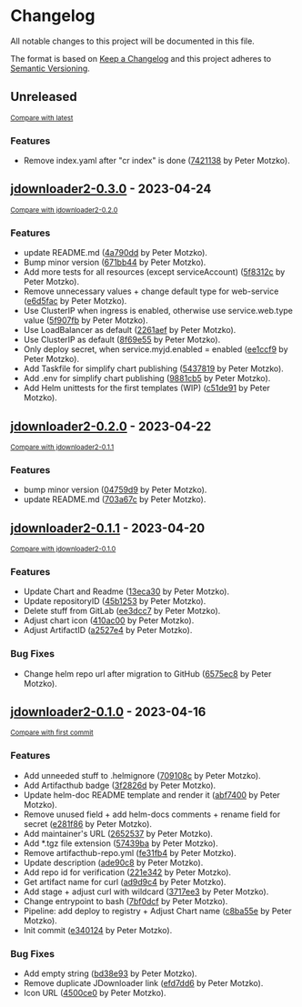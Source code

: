 # Changelog

All notable changes to this project will be documented in this file.

The format is based on [Keep a Changelog](http://keepachangelog.com/en/1.0.0/)
and this project adheres to [Semantic Versioning](http://semver.org/spec/v2.0.0.html).

<!-- insertion marker -->
## Unreleased

<small>[Compare with latest](https://github.com/pmoscode-helm/jdownloader2/compare/jdownloader2-0.3.0...HEAD)</small>

### Features

- Remove index.yaml after "cr index" is done ([7421138](https://github.com/pmoscode-helm/jdownloader2/commit/74211380cbfdcba249e0d34dd3dbe36da0615312) by Peter Motzko).

<!-- insertion marker -->
## [jdownloader2-0.3.0](https://github.com/pmoscode-helm/jdownloader2/releases/tag/jdownloader2-0.3.0) - 2023-04-24

<small>[Compare with jdownloader2-0.2.0](https://github.com/pmoscode-helm/jdownloader2/compare/jdownloader2-0.2.0...jdownloader2-0.3.0)</small>

### Features

- update README.md ([4a790dd](https://github.com/pmoscode-helm/jdownloader2/commit/4a790dd355c9e784fff669acfd37b39691d32d81) by Peter Motzko).
- Bump minor version ([671bb44](https://github.com/pmoscode-helm/jdownloader2/commit/671bb44f746f3da8409fb1057b952918b9cb85eb) by Peter Motzko).
- Add more tests for all resources (except serviceAccount) ([5f8312c](https://github.com/pmoscode-helm/jdownloader2/commit/5f8312cffba810bc86792cb5839eeebcf4127193) by Peter Motzko).
- Remove unnecessary values + change default type for web-service ([e6d5fac](https://github.com/pmoscode-helm/jdownloader2/commit/e6d5fac19f440618e9e70569aaeb23b9031a5000) by Peter Motzko).
- Use ClusterIP when ingress is enabled, otherwise use service.web.type value ([5f907fb](https://github.com/pmoscode-helm/jdownloader2/commit/5f907fb35179b6a568a7b22bdfc09d7d19c757b5) by Peter Motzko).
- Use LoadBalancer as default ([2261aef](https://github.com/pmoscode-helm/jdownloader2/commit/2261aefea5c127908a27b42220aa48d1459afdc5) by Peter Motzko).
- Use ClusterIP as default ([8f69e55](https://github.com/pmoscode-helm/jdownloader2/commit/8f69e551db079404cb8e0caf420d0e01447f8745) by Peter Motzko).
- Only deploy secret, when service.myjd.enabled = enabled ([ee1ccf9](https://github.com/pmoscode-helm/jdownloader2/commit/ee1ccf9775e1562c0eccd83dd43a4653c26fe48e) by Peter Motzko).
- Add Taskfile for simplify chart publishing ([5437819](https://github.com/pmoscode-helm/jdownloader2/commit/543781916bd025c4b25b1eb4350415915d62660a) by Peter Motzko).
- Add .env for simplify chart publishing ([9881cb5](https://github.com/pmoscode-helm/jdownloader2/commit/9881cb51a4420fbaaaa09a46454c2e1d1dd68810) by Peter Motzko).
- Add Helm unittests for the first templates (WIP) ([c51de91](https://github.com/pmoscode-helm/jdownloader2/commit/c51de914401af076d4417478e38749a2aa1f92ad) by Peter Motzko).

## [jdownloader2-0.2.0](https://github.com/pmoscode-helm/jdownloader2/releases/tag/jdownloader2-0.2.0) - 2023-04-22

<small>[Compare with jdownloader2-0.1.1](https://github.com/pmoscode-helm/jdownloader2/compare/jdownloader2-0.1.1...jdownloader2-0.2.0)</small>

### Features

- bump minor version ([04759d9](https://github.com/pmoscode-helm/jdownloader2/commit/04759d9d6e15c89424de89d9a39c00a3a645a8f9) by Peter Motzko).
- update README.md ([703a67c](https://github.com/pmoscode-helm/jdownloader2/commit/703a67cd55d6f4688868bdee84d3353e782c961d) by Peter Motzko).

## [jdownloader2-0.1.1](https://github.com/pmoscode-helm/jdownloader2/releases/tag/jdownloader2-0.1.1) - 2023-04-20

<small>[Compare with jdownloader2-0.1.0](https://github.com/pmoscode-helm/jdownloader2/compare/jdownloader2-0.1.0...jdownloader2-0.1.1)</small>

### Features

- Update Chart and Readme ([13eca30](https://github.com/pmoscode-helm/jdownloader2/commit/13eca309502ec4ad04167788b20a64673199ba82) by Peter Motzko).
- Update repositoryID ([45b1253](https://github.com/pmoscode-helm/jdownloader2/commit/45b1253cb6914d7a444c3b99f9cec5d2497b44e2) by Peter Motzko).
- Delete stuff from GitLab ([ee3dcc7](https://github.com/pmoscode-helm/jdownloader2/commit/ee3dcc766523d527eaeb81792aedd80a6f53fdc9) by Peter Motzko).
- Adjust chart icon ([410ac00](https://github.com/pmoscode-helm/jdownloader2/commit/410ac00e32fec031af0140b7b7b451d5cdc03e61) by Peter Motzko).
- Adjust ArtifactID ([a2527e4](https://github.com/pmoscode-helm/jdownloader2/commit/a2527e42d4c565d5e3bb9259ca612747357cbb24) by Peter Motzko).

### Bug Fixes

- Change helm repo url after migration to GitHub ([6575ec8](https://github.com/pmoscode-helm/jdownloader2/commit/6575ec890eb217692b6ccef258061f6f15f50efb) by Peter Motzko).

## [jdownloader2-0.1.0](https://github.com/pmoscode-helm/jdownloader2/releases/tag/jdownloader2-0.1.0) - 2023-04-16

<small>[Compare with first commit](https://github.com/pmoscode-helm/jdownloader2/compare/a380671a24b0691631682b0fc9eb63c8036d02fd...jdownloader2-0.1.0)</small>

### Features

- Add unneeded stuff to .helmignore ([709108c](https://github.com/pmoscode-helm/jdownloader2/commit/709108c62c20ead4d70edf8bc1e75458ca646658) by Peter Motzko).
- Add Artifacthub badge ([3f2826d](https://github.com/pmoscode-helm/jdownloader2/commit/3f2826d3807c6536131031e1d8de4c48b14878dd) by Peter Motzko).
- Update helm-doc README template and render it ([abf7400](https://github.com/pmoscode-helm/jdownloader2/commit/abf74003c2b7593eeda686588be6e79e1c3f6834) by Peter Motzko).
- Remove unused field + add helm-docs comments + rename field for secret ([e281f86](https://github.com/pmoscode-helm/jdownloader2/commit/e281f86dbb9e7b60fcba2609ff9e33d9371b8787) by Peter Motzko).
- Add maintainer's URL ([2652537](https://github.com/pmoscode-helm/jdownloader2/commit/265253711f80d258e638f8648263f5c968d33935) by Peter Motzko).
- Add *.tgz file extension ([57439ba](https://github.com/pmoscode-helm/jdownloader2/commit/57439ba1f0b49f2449d579638664b468b3734ba6) by Peter Motzko).
- Remove artifacthub-repo.yml ([fe31fb4](https://github.com/pmoscode-helm/jdownloader2/commit/fe31fb45f8eff73990d1374fdee84d4de7069054) by Peter Motzko).
- Update description ([ade90c8](https://github.com/pmoscode-helm/jdownloader2/commit/ade90c85d78df3bdd90172e39963e8ac0941d4e9) by Peter Motzko).
- Add repo id for verification ([221e342](https://github.com/pmoscode-helm/jdownloader2/commit/221e3421acc6449701ae2db1ce30da40eff18281) by Peter Motzko).
- Get artifact name for curl ([ad9d9c4](https://github.com/pmoscode-helm/jdownloader2/commit/ad9d9c4025eb6707e9c53e87a83fd159e14d4a9b) by Peter Motzko).
- Add stage + adjust curl with wildcard ([3717ee3](https://github.com/pmoscode-helm/jdownloader2/commit/3717ee39607c581948ac33dddd180d9f674683b2) by Peter Motzko).
- Change entrypoint to bash ([7bf0dcf](https://github.com/pmoscode-helm/jdownloader2/commit/7bf0dcfd5fff13cbbe74716c6ce14ae887268f85) by Peter Motzko).
- Pipeline: add deploy to registry + Adjust Chart name ([c8ba55e](https://github.com/pmoscode-helm/jdownloader2/commit/c8ba55e6657fc0ac5d088ec81b0b2ff459c34a98) by Peter Motzko).
- Init commit ([e340124](https://github.com/pmoscode-helm/jdownloader2/commit/e3401240c7d9538e2f606dfb2a80462ce9f0914a) by Peter Motzko).

### Bug Fixes

- Add empty string ([bd38e93](https://github.com/pmoscode-helm/jdownloader2/commit/bd38e93b91e9cc74caf2824826c4c7538d42d39c) by Peter Motzko).
- Remove duplicate JDownloader link ([efd7dd6](https://github.com/pmoscode-helm/jdownloader2/commit/efd7dd638d9e69f33f4ae34e57df060fd39b88e3) by Peter Motzko).
- Icon URL ([4500ce0](https://github.com/pmoscode-helm/jdownloader2/commit/4500ce05e5a5313abfec1187af4fd92bb96326ce) by Peter Motzko).

